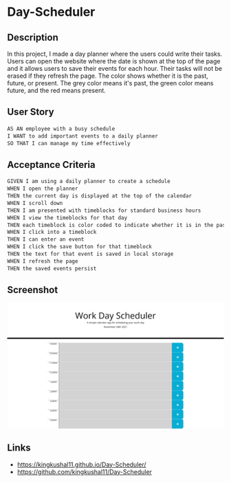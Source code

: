 # Day-Scheduler

## Description
In this project, I made a day planner where the users could write their tasks. Users can open the website where the date is shown at the top of the page and it allows users to save their events for each hour. Their tasks will not be erased if they refresh the page. The color shows whether it is the past, future, or present. The grey color means it's past, the green color means future, and the red means present.

## User Story

```md
AS AN employee with a busy schedule
I WANT to add important events to a daily planner
SO THAT I can manage my time effectively
```

## Acceptance Criteria

```md
GIVEN I am using a daily planner to create a schedule
WHEN I open the planner
THEN the current day is displayed at the top of the calendar
WHEN I scroll down
THEN I am presented with timeblocks for standard business hours
WHEN I view the timeblocks for that day
THEN each timeblock is color coded to indicate whether it is in the past, present, or future
WHEN I click into a timeblock
THEN I can enter an event
WHEN I click the save button for that timeblock
THEN the text for that event is saved in local storage
WHEN I refresh the page
THEN the saved events persist
```

## Screenshot
<img src=Assets\_C__Users_kusha_Desktop_homework_Day-Scheduler_index.html.png>

## Links
 - https://kingkushal11.github.io/Day-Scheduler/
 - https://github.com/kingkushal11/Day-Scheduler
